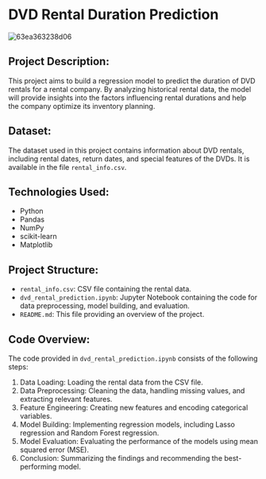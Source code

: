 # DVD Rental Duration Prediction
![63ea363238d06](https://github.com/as-ahmadsabbah/Predicting-Movie-Rental-Durations/assets/107211206/ef15090d-32f2-4015-ac8b-523a59dbeb11)

## Project Description:
This project aims to build a regression model to predict the duration of DVD rentals for a rental company. By analyzing historical rental data, the model will provide insights into the factors influencing rental durations and help the company optimize its inventory planning.

## Dataset:
The dataset used in this project contains information about DVD rentals, including rental dates, return dates, and special features of the DVDs. It is available in the file `rental_info.csv`.

## Technologies Used:
- Python
- Pandas
- NumPy
- scikit-learn
- Matplotlib

## Project Structure:
- `rental_info.csv`: CSV file containing the rental data.
- `dvd_rental_prediction.ipynb`: Jupyter Notebook containing the code for data preprocessing, model building, and evaluation.
- `README.md`: This file providing an overview of the project.

## Code Overview:
The code provided in `dvd_rental_prediction.ipynb` consists of the following steps:
1. Data Loading: Loading the rental data from the CSV file.
2. Data Preprocessing: Cleaning the data, handling missing values, and extracting relevant features.
3. Feature Engineering: Creating new features and encoding categorical variables.
4. Model Building: Implementing regression models, including Lasso regression and Random Forest regression.
5. Model Evaluation: Evaluating the performance of the models using mean squared error (MSE).
6. Conclusion: Summarizing the findings and recommending the best-performing model.
